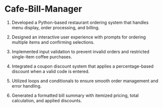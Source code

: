 # Cafe-Bill-Manager

1. Developed a Python-based restaurant ordering system that handles menu display, order processing, and billing.

2. Designed an interactive user experience with prompts for ordering multiple items and confirming selections.

3. Implemented input validation to prevent invalid orders and restricted single-item coffee purchases.

4. Integrated a coupon discount system that applies a percentage-based discount when a valid code is entered.

5. Utilized loops and conditionals to ensure smooth order management and error handling.

6. Generated a formatted bill summary with itemized pricing, total calculation, and applied discounts.
